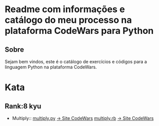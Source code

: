 # Readme com informações e catálogo do meu processo na plataforma CodeWars para Python

## Sobre
Sejam bem vindos, este é o catálogo de exercícios e códigos para a linguagem Python na plataforma CodeWars.

# Kata
## Rank:8 kyu

* Multiply::  [multiply.py](https://github.com/arthurddduarte86/CodeWars-Py/blob/main/Code-Py/Multiply.py) [-> Site CodeWars](https://www.codewars.com/kata/50654ddff44f800200000004/train/python)  [multiply.rb](https://github.com/arthurddduarte86/CodeWars/blob/main/Code-Rb/Multiply.rb) [-> Site CodeWars](https://www.codewars.com/kata/50654ddff44f800200000004/train/ruby) 


